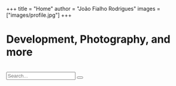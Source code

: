 +++
title = "Home"
author = "João Fialho Rodrigues"
images = ["images/profile.jpg"]
+++

<div class="hero-section">
  <div class="hero-content">
    <h1>Development, Photography, and more</h1>
    <br>
    <form class="search" action="/search/" method="get">
        <input id="searchInput" class="search__input" type="text" name="q" placeholder="Search..." aria-label="Search">
        <button class="search__button" type="submit" aria-label="Search">
            <i class="fas fa-search"></i>
        </button>
    </form>
  </div>
</div>
